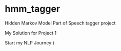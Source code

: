 # hmm_tagger
Hidden Markov Model Part of Speech tagger project

My Solution for Project 1

Start my NLP Journey:)
